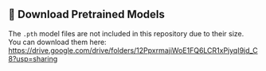 ## 📌 Download Pretrained Models  
The `.pth` model files are not included in this repository due to their size.  
You can download them here: https://drive.google.com/drive/folders/12PpxrmajiWoE1FQ6LCR1xPjyqI9jd_C8?usp=sharing